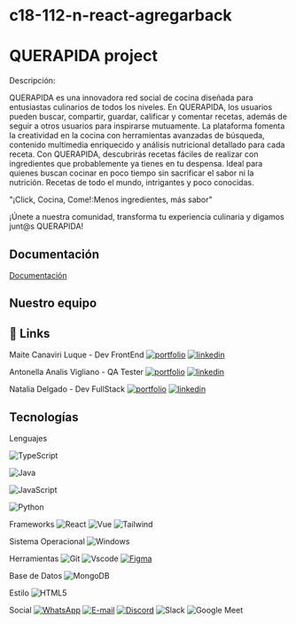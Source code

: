 # c18-112-n-react-agregarback

# QUERAPIDA project

Descripción:

QUERAPIDA es una innovadora red social de cocina diseñada para entusiastas culinarios de todos los niveles. En QUERAPIDA, los usuarios pueden buscar, compartir, guardar, calificar y comentar recetas, además de seguir a otros usuarios para inspirarse mutuamente. La plataforma fomenta la creatividad en la cocina con herramientas avanzadas de búsqueda, contenido multimedia enriquecido y análisis nutricional detallado para cada receta.
Con QUERAPIDA, descubrirás recetas fáciles de realizar con ingredientes que probablemente ya tienes en tu despensa. Ideal para quienes buscan cocinar en poco tiempo sin sacrificar el sabor ni la nutrición. 
Recetas de todo el mundo, intrigantes y poco conocidas.

"¡Click, Cocina, Come!:Menos ingredientes, más sabor"

¡Únete a nuestra comunidad, transforma tu experiencia culinaria y digamos junt@s QUERAPIDA!

## Documentación
[Documentación](https://drive.google.com/drive/folders/18q-AU_P1FjuudIUSE-0s0ehn39Sd-PeB?usp=drive_link)



## Nuestro equipo

## 🔗 Links
Maite Canaviri Luque - Dev FrontEnd [![portfolio](https://img.shields.io/badge/GITHUB-000?style=for-the-badge&logo=ko-fi&logoColor=white)](https://github.com/mai-cl)
[![linkedin](https://img.shields.io/badge/linkedin-0A66C2?style=for-the-badge&logo=linkedin&logoColor=white)](https://www.linkedin.com/)

Antonella Analis Vigliano - QA Tester [![portfolio](https://img.shields.io/badge/GITHUB-000?style=for-the-badge&logo=ko-fi&logoColor=white)](https://github.com/121189)
[![linkedin](https://img.shields.io/badge/linkedin-0A66C2?style=for-the-badge&logo=linkedin&logoColor=white)](https://www.linkedin.com/in/antonellaanalisvigliano/)

Natalia Delgado - Dev FullStack [![portfolio](https://img.shields.io/badge/GITHUB-000?style=for-the-badge&logo=ko-fi&logoColor=white)](https://github.com/natdelgado1)
[![linkedin](https://img.shields.io/badge/linkedin-0A66C2?style=for-the-badge&logo=linkedin&logoColor=white)](https://www.linkedin.com/in/nattdelgado/)







## Tecnologías



Lenguajes

![TypeScript](https://img.shields.io/badge/TypeScript-007ACC?style=for-the-badge&logo=typescript&logoColor=white)

![Java](https://img.shields.io/badge/java-%23ED8B00.svg?style=for-the-badge&logo=openjdk&logoColor=white)

![JavaScript](https://img.shields.io/badge/JavaScript-F7DF1E?style=for-the-badge&logo=javascript&logoColor=black)

![Python](https://img.shields.io/badge/python-3670A0?style=for-the-badge&logo=python&logoColor=ffdd54)


Frameworks
![React](https://img.shields.io/badge/React-20232A?style=for-the-badge&logo=react&logoColor=61DAFB)
![Vue](https://img.shields.io/badge/vuejs-%2335495e.svg?style=for-the-badge&logo=vuedotjs&logoColor=%234FC08D)
![Tailwind](https://img.shields.io/badge/tailwindcss-%2338B2AC.svg?style=for-the-badge&logo=tailwind-css&logoColor=white)

Sistema Operacional
![Windows](https://img.shields.io/badge/Windows-000?style=for-the-badge&logo=windows&logoColor=2CA5E0)

Herramientas
![Git](https://img.shields.io/badge/GIT-E44C30?style=for-the-badge&logo=git&logoColor=white)
![Vscode](https://img.shields.io/badge/Vscode-007ACC?style=for-the-badge&logo=visual-studio-code&logoColor=white)
[![Figma](https://img.shields.io/badge/Figma-696969?style=for-the-badge&logo=figma&logoColor=figma)](https://www.figma.com/design/QMiWe8QwzddjjqY8HecNG0/Untitled?node-id=0-1&t=AccExjp9XfLj8Sdm-0)


Base de Datos
![MongoDB](https://img.shields.io/badge/MongoDB-%234ea94b.svg?style=for-the-badge&logo=mongodb&logoColor=white)

Estilo 
![HTML5](https://img.shields.io/badge/HTML5-E34F26?style=for-the-badge&logo=html5&logoColor=white)

Social
[![WhatsApp](https://img.shields.io/badge/WhatsApp-25D366?style=for-the-badge&logo=whatsapp&logoColor=white)](https://wa.me/DDI+DDD+SEU_NUMERO_WHATSAPP)
[![E-mail](https://img.shields.io/badge/-Email-000?style=for-the-badge&logo=microsoft-outlook&logoColor=007BFF)](mailto:SEUEMAIL)
[![Discord](https://img.shields.io/badge/Discord-7289DA?style=for-the-badge&logo=discord&logoColor=white)](https://discord.com/channels/@SEUUSERNAME/)
![Slack](https://img.shields.io/badge/Slack-4A154B?style=for-the-badge&logo=slack&logoColor=white)
![Google Meet](https://img.shields.io/badge/GoogleMeet-00AC47?style=for-the-badge&logo=slack&logoColor=white)

